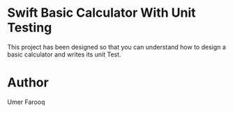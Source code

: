 # Swift Basic Calculator With Unit Testing
This project has been designed so that you can understand how to design a basic calculator and writes its unit Test.

# Author
Umer Farooq
